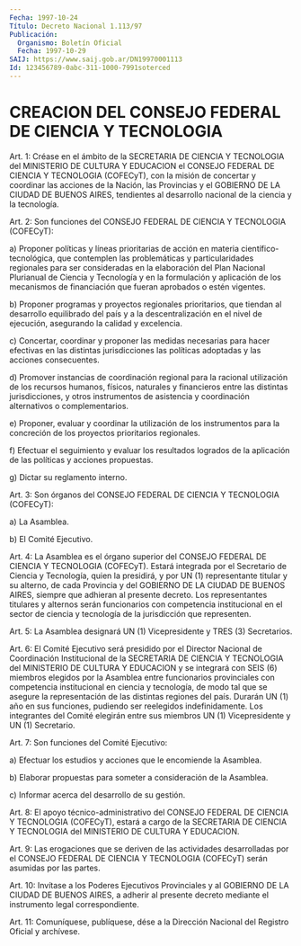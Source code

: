 ```yaml
---
Fecha: 1997-10-24
Título: Decreto Nacional 1.113/97
Publicación:
  Organismo: Boletín Oficial
  Fecha: 1997-10-29
SAIJ: https://www.saij.gob.ar/DN19970001113
Id: 123456789-0abc-311-1000-7991soterced
---
```

# CREACION DEL CONSEJO FEDERAL DE CIENCIA Y TECNOLOGIA

<a id="1"></a>
Art. 1: Créase en el ámbito  de  la  SECRETARIA  DE  CIENCIA Y TECNOLOGIA del MINISTERIO DE CULTURA Y EDUCACION el CONSEJO FEDERAL DE  CIENCIA  Y  TECNOLOGIA (COFECyT), con la misión de concertar  y coordinar las acciones  de  la Nación, las Provincias y el GOBIERNO DE LA CIUDAD DE BUENOS AIRES,  tendientes al desarrollo nacional de la ciencia y la tecnología.

<a id="2"></a>
Art. 2: Son funciones del CONSEJO  FEDERAL DE CIENCIA Y TECNOLOGIA (COFECyT):

a) Proponer políticas y líneas prioritarias  de  acción  en materia científico-tecnológica,    que    contemplen  las  problemáticas  y particularidades regionales para ser consideradas en la elaboración del  Plan  Nacional Plurianual de Ciencia  y  Tecnología  y  en  la formulación  y  aplicación  de  los  mecanismos de financiación que fueran aprobados o estén vigentes.

b)  Proponer  programas  y proyectos regionales  prioritarios,  que tiendan al desarrollo equilibrado del país y a la descentralización en  el  nivel de ejecución,  asegurando  la  calidad  y  excelencia.

c) Concertar,  coordinar  y  proponer  las  medidas necesarias para hacer  efectivas  en  las  distintas jurisdicciones  las  políticas adoptadas y las acciones consecuentes.

d) Promover instancias de coordinación  regional  para  la racional utilización    de   los  recursos  humanos,  físicos,  naturales  y financieros entre las distintas jurisdicciones, y otros instrumentos de asistencia y coordinación alternativos o complementarios.

e) Proponer, evaluar y coordinar la utilización de los instrumentos para  la  concreción  de   los  proyectos  prioritarios  regionales.

f) Efectuar el seguimiento  y evaluar los resultados logrados de la aplicación de las políticas y acciones propuestas.

g) Dictar su reglamento interno.

<a id="3"></a>
Art. 3: Son órganos del CONSEJO  FEDERAL  DE  CIENCIA Y TECNOLOGIA (COFECyT):

a) La Asamblea.

b) El Comité Ejecutivo.

<a id="4"></a>
Art. 4: La Asamblea es el órgano superior del CONSEJO  FEDERAL  DE CIENCIA  Y TECNOLOGIA (COFECyT). Estará integrada por el Secretario de  Ciencia  y  Tecnología,  quien  la  presidirá,  y  por  UN  (1) representante  titular  y  su  alterno,  de  cada  Provincia  y del GOBIERNO  DE  LA  CIUDAD  DE  BUENOS AIRES, siempre que adhieran al presente decreto. Los representantes  titulares  y  alternos  serán funcionarios  con competencia institucional en el sector de ciencia y tecnología de la jurisdicción que representen.

<a id="5"></a>
Art. 5: La Asamblea  designará  UN  (1)  Vicepresidente y TRES (3) Secretarios.

<a id="6"></a>
Art.  6:  El  Comité  Ejecutivo será presidido  por  el  Director Nacional de Coordinación  Institucional de la SECRETARIA DE CIENCIA Y TECNOLOGIA del MINISTERIO  DE  CULTURA Y EDUCACION y se integrará con SEIS (6) miembros elegidos por  la  Asamblea entre funcionarios provinciales con competencia institucional en ciencia y tecnología, de  modo  tal  que se asegure la representación  de  las  distintas regiones del país.  Durarán  UN  (1) año en sus funciones, pudiendo ser reelegidos indefinidamente. Los integrantes del Comité elegirán entre  sus  miembros  UN (1) Vicepresidente  y  UN  (1)  Secretario.

<a id="7"></a>
Art. 7: Son funciones del Comité Ejecutivo:

a) Efectuar los estudios  y  acciones que le encomiende la Asamblea.

b) Elaborar propuestas para someter  a consideración de la Asamblea.

c) Informar acerca del desarrollo de su gestión.

<a id="8"></a>
Art.  8: El apoyo técnico-administrativo  del  CONSEJO  FEDERAL  DE CIENCIA  Y TECNOLOGIA (COFECyT), estará a cargo de la SECRETARIA DE CIENCIA  Y   TECNOLOGIA  del  MINISTERIO  DE  CULTURA  Y  EDUCACION.

<a id="9"></a>
Art. 9: Las  erogaciones   que  se  deriven  de  las  actividades desarrolladas  por  el CONSEJO  FEDERAL  DE  CIENCIA  Y  TECNOLOGIA (COFECyT) serán asumidas por las partes.

<a id="10"></a>
Art. 10: Invítase a  los  Poderes  Ejecutivos  Provinciales  y al GOBIERNO  DE  LA  CIUDAD  DE  BUENOS  AIRES,  a adherir al presente decreto    mediante    el   instrumento  legal  correspondiente.

<a id="11"></a>
Art. 11: Comuníquese, publíquese,  dése  a  la Dirección Nacional del Registro Oficial y archívese.